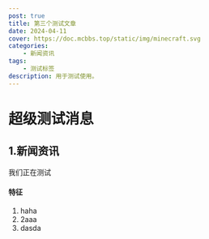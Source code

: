 ```yaml
---
post: true
title: 第三个测试文章
date: 2024-04-11
cover: https://doc.mcbbs.top/static/img/minecraft.svg
categories:
    - 新闻资讯
tags:
    - 测试标签
description: 用于测试使用。
---
```


# 超级测试消息

## 1.新闻资讯

我们正在测试

#### 特征

1. haha
2. 2aaa
3. dasda

